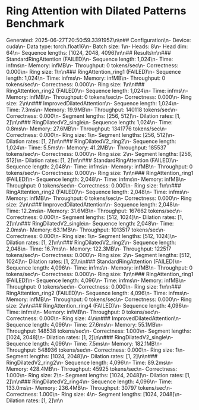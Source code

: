 # Ring Attention with Dilated Patterns Benchmark
Generated: 2025-06-27T20:50:59.339195Z\n\n## Configuration\n- Device: cuda\n- Data type: torch.float16\n- Batch size: 1\n- Heads: 8\n- Head dim: 64\n- Sequence lengths: [1024, 2048, 4096]\n\n## Results\n\n### StandardRingAttention (FAILED)\n- Sequence length: 1,024\n- Time: infms\n- Memory: infMB\n- Throughput: 0 tokens/sec\n- Correctness: 0.000\n- Ring size: 1\n\n### RingAttention_ring1 (FAILED)\n- Sequence length: 1,024\n- Time: infms\n- Memory: infMB\n- Throughput: 0 tokens/sec\n- Correctness: 0.000\n- Ring size: 1\n\n### RingAttention_ring2 (FAILED)\n- Sequence length: 1,024\n- Time: infms\n- Memory: infMB\n- Throughput: 0 tokens/sec\n- Correctness: 0.000\n- Ring size: 2\n\n### ImprovedDilatedAttention\n- Sequence length: 1,024\n- Time: 7.3ms\n- Memory: 19.9MB\n- Throughput: 140118 tokens/sec\n- Correctness: 0.000\n- Segment lengths: [256, 512]\n- Dilation rates: [1, 2]\n\n### RingDilatedV2_single\n- Sequence length: 1,024\n- Time: 0.8ms\n- Memory: 27.6MB\n- Throughput: 1341776 tokens/sec\n- Correctness: 0.000\n- Ring size: 1\n- Segment lengths: [256, 512]\n- Dilation rates: [1, 2]\n\n### RingDilatedV2_ring2\n- Sequence length: 1,024\n- Time: 5.5ms\n- Memory: 41.2MB\n- Throughput: 185537 tokens/sec\n- Correctness: 0.000\n- Ring size: 2\n- Segment lengths: [256, 512]\n- Dilation rates: [1, 2]\n\n### StandardRingAttention (FAILED)\n- Sequence length: 2,048\n- Time: infms\n- Memory: infMB\n- Throughput: 0 tokens/sec\n- Correctness: 0.000\n- Ring size: 1\n\n### RingAttention_ring1 (FAILED)\n- Sequence length: 2,048\n- Time: infms\n- Memory: infMB\n- Throughput: 0 tokens/sec\n- Correctness: 0.000\n- Ring size: 1\n\n### RingAttention_ring2 (FAILED)\n- Sequence length: 2,048\n- Time: infms\n- Memory: infMB\n- Throughput: 0 tokens/sec\n- Correctness: 0.000\n- Ring size: 2\n\n### ImprovedDilatedAttention\n- Sequence length: 2,048\n- Time: 12.2ms\n- Memory: 31.6MB\n- Throughput: 167662 tokens/sec\n- Correctness: 0.000\n- Segment lengths: [512, 1024]\n- Dilation rates: [1, 2]\n\n### RingDilatedV2_single\n- Sequence length: 2,048\n- Time: 2.0ms\n- Memory: 63.1MB\n- Throughput: 1013517 tokens/sec\n- Correctness: 0.000\n- Ring size: 1\n- Segment lengths: [512, 1024]\n- Dilation rates: [1, 2]\n\n### RingDilatedV2_ring2\n- Sequence length: 2,048\n- Time: 16.7ms\n- Memory: 122.3MB\n- Throughput: 122517 tokens/sec\n- Correctness: 0.000\n- Ring size: 2\n- Segment lengths: [512, 1024]\n- Dilation rates: [1, 2]\n\n### StandardRingAttention (FAILED)\n- Sequence length: 4,096\n- Time: infms\n- Memory: infMB\n- Throughput: 0 tokens/sec\n- Correctness: 0.000\n- Ring size: 1\n\n### RingAttention_ring1 (FAILED)\n- Sequence length: 4,096\n- Time: infms\n- Memory: infMB\n- Throughput: 0 tokens/sec\n- Correctness: 0.000\n- Ring size: 1\n\n### RingAttention_ring2 (FAILED)\n- Sequence length: 4,096\n- Time: infms\n- Memory: infMB\n- Throughput: 0 tokens/sec\n- Correctness: 0.000\n- Ring size: 2\n\n### RingAttention_ring4 (FAILED)\n- Sequence length: 4,096\n- Time: infms\n- Memory: infMB\n- Throughput: 0 tokens/sec\n- Correctness: 0.000\n- Ring size: 4\n\n### ImprovedDilatedAttention\n- Sequence length: 4,096\n- Time: 27.6ms\n- Memory: 55.1MB\n- Throughput: 148538 tokens/sec\n- Correctness: 1.000\n- Segment lengths: [1024, 2048]\n- Dilation rates: [1, 2]\n\n### RingDilatedV2_single\n- Sequence length: 4,096\n- Time: 7.5ms\n- Memory: 182.1MB\n- Throughput: 548936 tokens/sec\n- Correctness: 0.000\n- Ring size: 1\n- Segment lengths: [1024, 2048]\n- Dilation rates: [1, 2]\n\n### RingDilatedV2_ring2\n- Sequence length: 4,096\n- Time: 89.2ms\n- Memory: 428.4MB\n- Throughput: 45925 tokens/sec\n- Correctness: 1.000\n- Ring size: 2\n- Segment lengths: [1024, 2048]\n- Dilation rates: [1, 2]\n\n### RingDilatedV2_ring4\n- Sequence length: 4,096\n- Time: 133.0ms\n- Memory: 236.4MB\n- Throughput: 30797 tokens/sec\n- Correctness: 1.000\n- Ring size: 4\n- Segment lengths: [1024, 2048]\n- Dilation rates: [1, 2]\n\n
